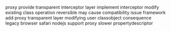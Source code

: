 proxy provide transparent interceptor layer implement interceptor modify existing class operation reversible may cause compatibility issue framework add proxy transparent layer modifying user classobject consequence legacy browser safari nodejs support proxy slower propertydescriptor